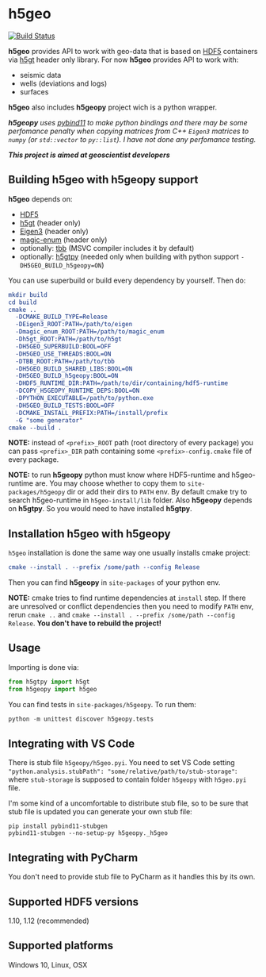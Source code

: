 # h5geo
[![Build Status](https://travis-ci.com/tierra-colada/h5geo.svg?branch=main)](https://travis-ci.com/tierra-colada/h5geo)

**h5geo** provides API to work with geo-data that is based on [HDF5](https://www.hdfgroup.org/solutions/hdf5/) containers via [h5gt](https://travis-ci.com/tierra-colada/h5geo) header only library. For now **h5geo** provides API to work with:
* seismic data
* wells (deviations and logs)
* surfaces

**h5geo** also includes **h5geopy** project wich is a python wrapper. 

***h5geopy** uses [pybind11](https://github.com/pybind/pybind11) to make python bindings and there may be some perfomance penalty when copying matrices from C++ `Eigen3` matrices to `numpy` (or `std::vector` to `py::list`). I have not done any perfomance testing.*

***This project is aimed at geoscientist developers***

## Building h5geo with h5geopy support
**h5geo** depends on:
* [HDF5](https://github.com/HDFGroup/hdf5)
* [h5gt](https://github.com/tierra-colada/h5gt) (header only)
* [Eigen3](https://gitlab.com/libeigen/eigen) (header only)
* [magic-enum](https://github.com/Neargye/magic_enum) (header only)
* optionally: [tbb](https://github.com/oneapi-src/oneTBB) (MSVC compiler includes it by default)
* optionally: [h5gtpy](https://github.com/tierra-colada/h5gt) (needed only when building with python support `-DH5GEO_BUILD_h5geopy=ON`)

You can use superbuild or build every dependency by yourself. Then do:
```cmake
mkdir build
cd build
cmake ..
  -DCMAKE_BUILD_TYPE=Release
  -DEigen3_ROOT:PATH=/path/to/eigen 
  -Dmagic_enum_ROOT:PATH=/path/to/magic_enum 
  -Dh5gt_ROOT:PATH=/path/to/h5gt 
  -DH5GEO_SUPERBUILD:BOOL=OFF
  -DH5GEO_USE_THREADS:BOOL=ON
  -DTBB_ROOT:PATH=/path/to/tbb
  -DH5GEO_BUILD_SHARED_LIBS:BOOL=ON
  -DH5GEO_BUILD_h5geopy:BOOL=ON
  -DHDF5_RUNTIME_DIR:PATH=/path/to/dir/containing/hdf5-runtime
  -DCOPY_H5GEOPY_RUNTIME_DEPS:BOOL=ON
  -DPYTHON_EXECUTABLE=/path/to/python.exe 
  -DH5GEO_BUILD_TESTS:BOOL=OFF
  -DCMAKE_INSTALL_PREFIX:PATH=/install/prefix
  -G "some generator"
cmake --build . 
```
**NOTE:** instead of `<prefix>_ROOT` path (root directory of every package) you can pass `<prefix>_DIR` path containing some `<prefix>-config.cmake` file of every package.

**NOTE:** to run **h5geopy** python must know where HDF5-runtime and h5geo-runtime are. You may choose whether to copy them to `site-packages/h5geopy` dir or add their dirs to `PATH` env. By default cmake try to search h5geo-runtime in `h5geo-install/lib` folder. Also **h5geopy** depends on **h5gtpy**. So you would need to have installed **h5gtpy**.

## Installation h5geo with h5geopy

`h5geo` installation is done the same way one usually installs cmake project:
```cmake
cmake --install . --prefix /some/path --config Release
```

Then you can find **h5geopy** in `site-packages` of your python env.

**NOTE:** cmake tries to find runtime dependencies at `install` step. If there are unresolved or conflict dependencies then you need to modify `PATH` env, rerun `cmake ..` and `cmake --install . --prefix /some/path --config Release`. **You don't have to rebuild the project!**

## Usage
Importing is done via:
```python
from h5gtpy import h5gt
from h5geopy import h5geo
```

You can find tests in `site-packages/h5geopy`.
To run them:
```python
python -m unittest discover h5geopy.tests
```

## Integrating with VS Code
There is stub file `h5geopy/h5geo.pyi`. You need to set VS Code setting `"python.analysis.stubPath": "some/relative/path/to/stub-storage"`: where `stub-storage` is supposed to contain folder `h5geopy` with `h5geo.pyi` file.

I'm some kind of a uncomfortable to distribute stub file, so to be sure that stub file is updated you can generate your own stub file:
```shell
pip install pybind11-stubgen
pybind11-stubgen --no-setup-py h5geopy._h5geo
```

## Integrating with PyCharm
You don't need to provide stub file to PyCharm as it handles this by its own.

## Supported HDF5 versions
1.10, 1.12 (recommended)

## Supported platforms
Windows 10, Linux, OSX